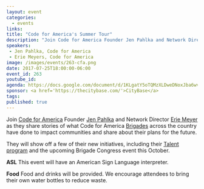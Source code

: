 ```yaml
---
layout: event
categories:
  - events
links:
title: "Code for America's Summer Tour"
description: "Join Code for America Founder Jen Pahlka and Network Director Erie Meyer as they share stories of what Code for America Brigades across the country have done to impact communities and share about their plans for the future."
speakers:
 - Jen Pahlka, Code for America
 - Erie Meyers, Code for America
image: /images/events/263-cfa.png
date: 2017-07-25T18:00:00-06:00
event_id: 263
youtube_id: 
agenda: https://docs.google.com/document/d/1KLgatY5oTQMzXLDweDNoxJba6wvUwXRvtpXtIdvnGuk/edit#
sponsor: <a href='https://thecitybase.com/'>CityBase</a>
tags:
published: true
---
```


Join [Code for America](https://www.codeforamerica.org/) Founder [Jen Pahlka](https://en.wikipedia.org/wiki/Jennifer_Pahlka) and Network Director [Erie Meyer](https://twitter.com/erie) as they share stories of what Code for America [Brigades](http://brigade.codeforamerica.org/brigade/) across the country have done to impact communities and share about their plans for the future.

They will show off a few of their new initiatives, including their [Talent program](https://www.codeforamerica.org/jobs) and the upcoming Brigade Congress event this October.

**ASL** This event will have an American Sign Language interpreter.

**Food** Food and drinks will be provided. We encourage attendees to bring their own water bottles to reduce waste.
